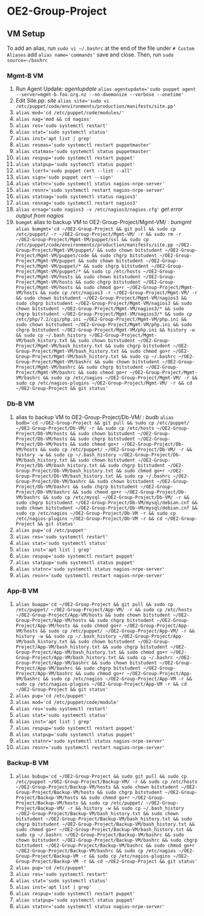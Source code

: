 

# OE2-Group-Project

## VM Setup

To add an alias, run `sudo vi ~/.bashrc` at the end of the file under `# Custom Aliases` add `alias name='commands'` save and close. Then, run `sudo source=~/bashrc`

### Mgmt-B VM

1. Run Agent Update: *agentupdate*
   `alias agentupdate='sudo puppet agent --server=mgmt-b.foo.org.nz --no-daemonize --verbose --onetime'`
2. Edit Site.pp: *site* 
   `alias site='sudo vi /etc/puppet/code/environments/production/manifests/site.pp'`
3. `alias mod='cd /etc/puppet/code/modules/'`
4. `alias nag='mod && cd nagios'`
5. `alias res='sudo systemctl restart'`
6. `alias stat='sudo systemctl status'`
7. `alias inst='apt list | grep'`
8. `alias resmas='sudo systemctl restart puppetmaster'`
9. `alias statmas='sudo systemctl status puppetmaster'`
10. `alias respup='sudo systemctl restart puppet'`
11. `alias statpup='sudo systemctl status puppet'`
12. `alias lcert='sudo puppet cert --list --all'`
13. `alias sign='sudo puppet cert --sign'`
14. `alias statnr='sudo systemctl status nagios-nrpe-server'`
15. `alias resnr='sudo systemctl restart nagios-nrpe-server'`
16. `alias statnag='sudo systemctl status nagios3'`
17. `alias resnag='sudo systemctl restart nagios3'`
18. `alias ernag='sudo nagios3 -v /etc/nagios3/nagios.cfg'` *get error output from nagios*
19. `bumgmt` alias to backup VM to OE2-Group-Project/Mgmt-VM/ : *bumgmt* 
    `alias bumgmt='cd ~/OE2-Group-Project && git pull && sudo cp /etc/puppet/ -r ~/OE2-Group-Project/Mgmt-VM/ -r && sudo rm -r ~/OE2-Group-Project/Mgmt-VM/puppet/ssl && sudo cp /etc/puppet/code/environments/production/manifests/site.pp ~/OE2-Group-Project/Mgmt-VM/puppet/ && sudo chown bitstudent ~/OE2-Group-Project/Mgmt-VM/puppet/code && sudo chgrp bitstudent ~/OE2-Group-Project/Mgmt-VM/puppet && sudo chown bitstudent ~/OE2-Group-Project/Mgmt-VM/puppet/* && sudo chgrp bitstudent ~/OE2-Group-Project/Mgmt-VM/puppet/* && sudo cp /etc/hosts ~/OE2-Group-Project/Mgmt-VM/hosts && sudo chown bitstudent ~/OE2-Group-Project/Mgmt-VM/hosts && sudo chgrp bitstudent ~/OE2-Group-Project/Mgmt-VM/hosts && sudo chmod go+r ~/OE2-Group-Project/Mgmt-VM/hosts && sudo cp /etc/nagios3 -r ~/OE2-Group-Project/Mgmt-VM/ -r && sudo chown bitstudent ~/OE2-Group-Project/Mgmt-VM/nagios3 && sudo chgrp bitstudent ~/OE2-Group-Project/Mgmt-VM/nagios3 && sudo chown bitstudent ~/OE2-Group-Project/Mgmt-VM/nagios3/* && sudo chgrp bitstudent ~/OE2-Group-Project/Mgmt-VM/nagios3/* && sudo cp /etc/php/7.2/cgi/php.ini ~/OE2-Group-Project/Mgmt-VM/php.ini && sudo chown bitstudent ~/OE2-Group-Project/Mgmt-VM/php.ini && sudo chgrp bitstudent ~/OE2-Group-Project/Mgmt-VM/php.ini && history -w && sudo cp ~/.bash_history ~/OE2-Group-Project/Mgmt-VM/bash_history.txt && sudo chown bitstudent ~/OE2-Group-Project/Mgmt-VM/bash_history.txt && sudo chgrp bitstudent ~/OE2-Group-Project/Mgmt-VM/bash_history.txt && sudo chmod go+r ~/OE2-Group-Project/Mgmt-VM/bash_history.txt && sudo cp ~/.bashrc ~/OE2-Group-Project/Mgmt-VM/bashrc && sudo chown bitstudent ~/OE2-Group-Project/Mgmt-VM/bashrc && sudo chgrp bitstudent ~/OE2-Group-Project/Mgmt-VM/bashrc && sudo chmod go+r ~/OE2-Group-Project/Mgmt-VM/bashrc && sudo cp /etc/nagios ~/OE2-Group-Project/Mgmt-VM/ -r && sudo cp /etc/nagios-plugins ~/OE2-Group-Project/Mgmt-VM/ -r && cd ~/OE2-Group-Project && git status'`


### Db-B VM

1. alias to backup VM to OE2-Group-Project/Db-VM/ : *budb*
   `alias budb='cd ~/OE2-Group-Project && git pull && sudo cp /etc/puppet/ ~/OE2-Group-Project/Db-VM/ -r && sudo cp /etc/hosts ~/OE2-Group-Project/Db-VM/hosts && sudo chown bitstudent ~/OE2-Group-Project/Db-VM/hosts && sudo chgrp bitstudent ~/OE2-Group-Project/Db-VM/hosts && sudo chmod go+r ~/OE2-Group-Project/Db-VM/hosts && sudo cp /etc/puppet/ ~/OE2-Group-Project/Db-VM/ -r && history -w && sudo cp ~/.bash_history ~/OE2-Group-Project/Db-VM/bash_history.txt && sudo chown bitstudent ~/OE2-Group-Project/Db-VM/bash_history.txt && sudo chgrp bitstudent ~/OE2-Group-Project/Db-VM/bash_history.txt && sudo chmod go+r ~/OE2-Group-Project/Db-VM/bash_history.txt && sudo cp ~/.bashrc ~/OE2-Group-Project/Db-VM/bashrc && sudo chown bitstudent ~/OE2-Group-Project/Db-VM/bashrc && sudo chgrp bitstudent ~/OE2-Group-Project/Db-VM/bashrc && sudo chmod go+r ~/OE2-Group-Project/Db-VM/bashrc && sudo cp /etc/mysql ~/OE2-Group-Project/Db-VM/ -r && sudo chgrp bitstudent ~/OE2-Group-Project/Db-VM/mysql/debian.cnf && sudo chown bitstudent ~/OE2-Group-Project/Db-VM/mysql/debian.cnf && sudo cp /etc/nagios ~/OE2-Group-Project/Db-VM -r && sudo cp /etc/nagios-plugins ~/OE2-Group-Project/Db-VM -r && cd ~/OE2-Group-Project && git status'`
2. `alias pup='cd /etc/puppet'`
3. `alias res='sudo systemctl restart'`
4. `alias stat='sudo systemctl status'`
5. `alias inst='apt list | grep'`
6. `alias respup='sudo systemctl restart puppet'`
7. `alias statpup='sudo systemctl status puppet'`
8. `alias statnr='sudo systemctl status nagios-nrpe-server'`
9. `alias resnr='sudo systemctl restart nagios-nrpe-server'`

### App-B VM

1. `alias buapp='cd ~/OE2-Group-Project && git pull && sudo cp /etc/puppet/ ~/OE2-Group-Project/App-VM/ -r && sudo cp /etc/hosts ~/OE2-Group-Project/App-VM/hosts && sudo chown bitstudent ~/OE2-Group-Project/App-VM/hosts && sudo chgrp bitstudent ~/OE2-Group-Project/App-VM/hosts && sudo chmod go+r ~/OE2-Group-Project/App-VM/hosts && sudo cp /etc/puppet/ ~/OE2-Group-Project/App-VM/ -r && history -w && sudo cp ~/.bash_history ~/OE2-Group-Project/App-VM/bash_history.txt && sudo chown bitstudent ~/OE2-Group-Project/App-VM/bash_history.txt && sudo chgrp bitstudent ~/OE2-Group-Project/App-VM/bash_history.txt && sudo chmod go+r ~/OE2-Group-Project/App-VM/bash_history.txt && sudo cp ~/.bashrc ~/OE2-Group-Project/App-VM/bashrc && sudo chown bitstudent ~/OE2-Group-Project/App-VM/bashrc && sudo chgrp bitstudent ~/OE2-Group-Project/App-VM/bashrc && sudo chmod go+r ~/OE2-Group-Project/App-VM/bashrc && sudo cp /etc/nagios ~/OE2-Group-Project/App-VM -r && sudo cp /etc/nagios-plugins ~/OE2-Group-Project/App-VM -r && cd ~/OE2-Group-Project && git status'`
2. `alias pup='cd /etc/puppet'`
3. `alias mod='cd /etc/puppet/code/module'`
4. `alias res='sudo systemctl restart'`
5. `alias stat='sudo systemctl status'`
6. `alias inst='apt list | grep'`
7. `alias respup='sudo systemctl restart puppet'`
8. `alias statpup='sudo systemctl status puppet'`
9. `alias statnr='sudo systemctl status nagios-nrpe-server'`
10. `alias resnr='sudo systemctl restart nagios-nrpe-server'`

### Backup-B VM

1. `alias bubup='cd ~/OE2-Group-Project && sudo git pull && sudo cp /etc/puppet ~/OE2-Group-Project/Backup-VM/ -r && sudo cp /etc/hosts ~/OE2-Group-Project/Backup-VM/hosts && sudo chown bitstudent ~/OE2-Group-Project/Backup-VM/hosts && sudo chgrp bitstudent ~/OE2-Group-Project/Backup-VM/hosts && sudo chmod go+r ~/OE2-Group-Project/Backup-VM/hosts && sudo cp /etc/puppet/ ~/OE2-Group-Project/Backup-VM/ -r && history -w && sudo cp ~/.bash_history ~/OE2-Group-Project/Backup-VM/bash_history.txt && sudo chown bitstudent ~/OE2-Group-Project/Backup-VM/bash_history.txt && sudo chgrp bitstudent ~/OE2-Group-Project/Backup-VM/bash_history.txt && sudo chmod go+r ~/OE2-Group-Project/Backup-VM/bash_history.txt && sudo cp ~/.bashrc ~/OE2-Group-Project/Backup-VM/bashrc && sudo chown bitstudent ~/OE2-Group-Project/Backup-VM/bashrc && sudo chgrp bitstudent ~/OE2-Group-Project/Backup-VM/bashrc && sudo chmod go+r ~/OE2-Group-Project/Backup-VM/bashrc && sudo cp /etc/nagios ~/OE2-Group-Project/Backup-VM -r && sudo cp /etc/nagios-plugins ~/OE2-Group-Project/Backup-VM -r && cd ~/OE2-Group-Project && git status'`
2. `alias pup='cd /etc/puppet'`
3. `alias res='sudo systemctl restart'`
4. `alias stat='sudo systemctl status'`
5. `alias inst='apt list | grep'`
6. `alias respup='sudo systemctl restart puppet'`
7. `alias statpup='sudo systemctl status puppet'`
8. `alias statnr='sudo systemctl status nagios-nrpe-server'`